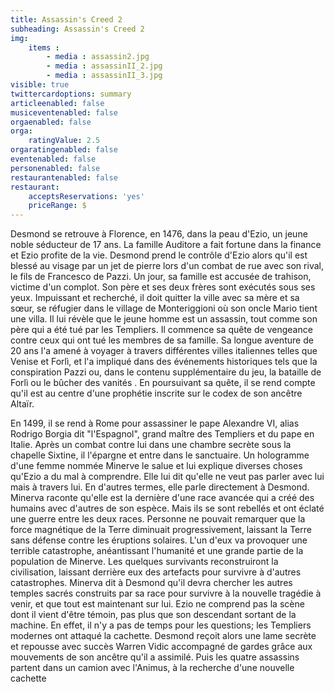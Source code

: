 ```yaml
---
title: Assassin's Creed 2 
subheading: Assassin's Creed 2 
img: 
    items :
        - media : assassin2.jpg
        - media : assassinII_2.jpg
        - media : assassinII_3.jpg
visible: true
twittercardoptions: summary
articleenabled: false
musiceventenabled: false
orgaenabled: false
orga:
    ratingValue: 2.5
orgaratingenabled: false
eventenabled: false
personenabled: false
restaurantenabled: false
restaurant:
    acceptsReservations: 'yes'
    priceRange: $
---
```



Desmond se retrouve à Florence, en 1476, dans la peau d'Ezio, un jeune noble séducteur de 17 ans. La famille Auditore a fait fortune dans la finance et Ezio profite de la vie. Desmond prend le contrôle d'Ezio alors qu'il est blessé au visage par un jet de pierre lors d'un combat de rue avec son rival, le fils de Francesco de Pazzi. Un jour, sa famille est accusée de trahison, victime d'un complot. Son père et ses deux frères sont exécutés sous ses yeux. Impuissant et recherché, il doit quitter la ville avec sa mère et sa sœur, se réfugier dans le village de Monteriggioni où son oncle Mario tient une villa. Il lui révèle que le jeune homme est un assassin, tout comme son père qui a été tué par les Templiers. Il commence sa quête de vengeance contre ceux qui ont tué les membres de sa famille. Sa longue aventure de 20 ans l'a amené à voyager à travers différentes villes italiennes telles que Venise et Forlì, et l'a impliqué dans des événements historiques tels que la conspiration Pazzi ou, dans le contenu supplémentaire du jeu, la bataille de Forlì ou le bûcher des vanités . En poursuivant sa quête, il se rend compte qu'il est au centre d'une prophétie inscrite sur le codex de son ancêtre Altaïr.

En 1499, il se rend à Rome pour assassiner le pape Alexandre VI, alias Rodrigo Borgia dit "l'Espagnol", grand maître des Templiers et du pape en Italie. Après un combat contre lui dans une chambre secrète sous la chapelle Sixtine, il l'épargne et entre dans le sanctuaire. Un hologramme d'une femme nommée Minerve le salue et lui explique diverses choses qu'Ezio a du mal à comprendre. Elle lui dit qu'elle ne veut pas parler avec lui mais à travers lui. En d'autres termes, elle parle directement à Desmond. Minerva raconte qu'elle est la dernière d'une race avancée qui a créé des humains avec d'autres de son espèce. Mais ils se sont rebellés et ont éclaté une guerre entre les deux races. Personne ne pouvait remarquer que la force magnétique de la Terre diminuait progressivement, laissant la Terre sans défense contre les éruptions solaires. L'un d'eux va provoquer une terrible catastrophe, anéantissant l'humanité et une grande partie de la population de Minerve. Les quelques survivants reconstruiront la civilisation, laissant derrière eux des artefacts pour survivre à d'autres catastrophes. Minerva dit à Desmond qu'il devra chercher les autres temples sacrés construits par sa race pour survivre à la nouvelle tragédie à venir, et que tout est maintenant sur lui. Ezio ne comprend pas la scène dont il vient d'être témoin, pas plus que son descendant sortant de la machine. En effet, il n'y a pas de temps pour les questions; les Templiers modernes ont attaqué la cachette. Desmond reçoit alors une lame secrète et repousse avec succès Warren Vidic accompagné de gardes grâce aux mouvements de son ancêtre qu'il a assimilé. Puis les quatre assassins partent dans un camion avec l'Animus, à la recherche d'une nouvelle cachette